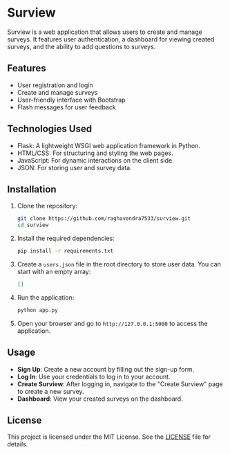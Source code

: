 # Surview

Surview is a web application that allows users to create and manage surveys. It features user authentication, a dashboard for viewing created surveys, and the ability to add questions to surveys.

## Features

- User registration and login
- Create and manage surveys
- User-friendly interface with Bootstrap
- Flash messages for user feedback

## Technologies Used

- Flask: A lightweight WSGI web application framework in Python.
- HTML/CSS: For structuring and styling the web pages.
- JavaScript: For dynamic interactions on the client side.
- JSON: For storing user and survey data.

## Installation

1. Clone the repository:

   ```bash
   git clone https://github.com/raghavendra7533/surview.git
   cd surview
   ```

2. Install the required dependencies:

   ```bash
   pip install -r requirements.txt
   ```

3. Create a `users.json` file in the root directory to store user data. You can start with an empty array:

   ```json
   []
   ```

4. Run the application:

   ```bash
   python app.py
   ```

5. Open your browser and go to `http://127.0.0.1:5000` to access the application.

## Usage

- **Sign Up**: Create a new account by filling out the sign-up form.
- **Log In**: Use your credentials to log in to your account.
- **Create Surview**: After logging in, navigate to the "Create Surview" page to create a new survey.
- **Dashboard**: View your created surveys on the dashboard.


## License

This project is licensed under the MIT License. See the [LICENSE](LICENSE) file for details.
